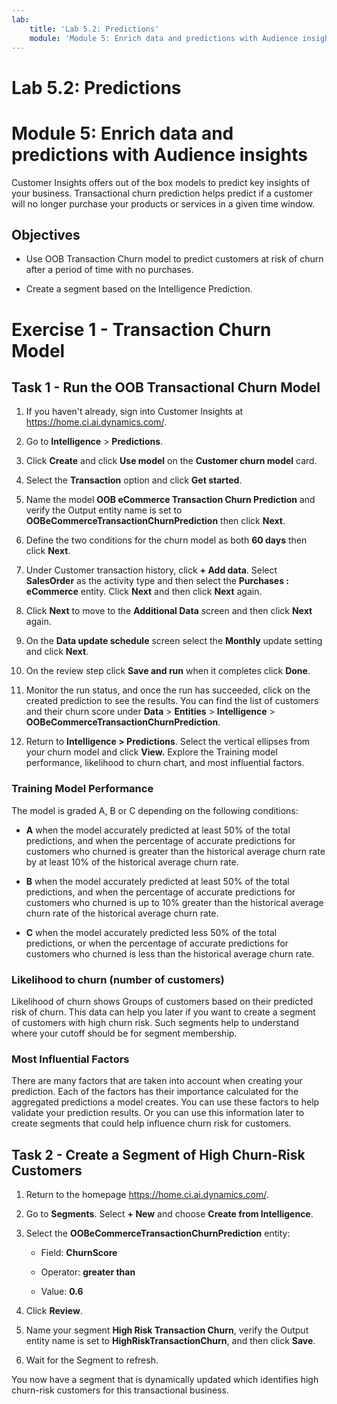 ```yaml
---
lab:
    title: 'Lab 5.2: Predictions'
    module: 'Module 5: Enrich data and predictions with Audience insights'
---
```


# Lab 5.2: Predictions
# Module 5: Enrich data and predictions with Audience insights

Customer Insights offers out of the box models to predict key insights of your business. Transactional churn prediction helps predict if a customer will no longer purchase your products or services in a given time window.

## Objectives

- Use OOB Transaction Churn model to predict customers at risk of churn after a period of time with no purchases.

- Create a segment based on the Intelligence Prediction. 


# Exercise 1 - Transaction Churn Model

## Task 1 - Run the OOB Transactional Churn Model

1. If you haven't already, sign into Customer Insights at https://home.ci.ai.dynamics.com/. 

3. Go to **Intelligence** > **Predictions**. 

2. Click **Create** and click **Use model** on the **Customer churn model** card. 

3. Select the **Transaction** option and click **Get started**. 

4. Name the model **OOB eCommerce Transaction Churn Prediction** and verify the Output entity name is set to **OOBeCommerceTransactionChurnPrediction** then click **Next**. 

5. Define the two conditions for the churn model as both **60 days** then click **Next**. 

6. Under Customer transaction history, click **+ Add data**. Select **SalesOrder** as the activity type and then select the **Purchases : eCommerce** entity. Click **Next** and then click **Next** again. 

9. Click **Next** to move to the **Additional Data** screen and then click **Next** again. 

10. On the **Data update schedule** screen select the **Monthly** update setting and click **Next**. 

11. On the review step click **Save and run** when it completes click **Done**. 

12. Monitor the run status, and once the run has succeeded, click on the created prediction to see the results. You can find the list of customers and their churn score under **Data** > **Entities** > **Intelligence** > **OOBeCommerceTransactionChurnPrediction**. 

13. Return to **Intelligence > Predictions**. Select the vertical ellipses from your churn model and click **View.** Explore the Training model performance, likelihood to churn chart, and most influential factors. 

### Training Model Performance

The model is graded A, B or C depending on the following conditions: 

- **A** when the model accurately predicted at least 50% of the total predictions, and when the percentage of accurate predictions for customers who churned is greater than the historical average churn rate by at least 10% of the historical average churn rate. 

- **B** when the model accurately predicted at least 50% of the total predictions, and when the percentage of accurate predictions for customers who churned is up to 10% greater than the historical average churn rate of the historical average churn rate. 

- **C** when the model accurately predicted less 50% of the total predictions, or when the percentage of accurate predictions for customers who churned is less than the historical average churn rate. 

### Likelihood to churn (number of customers)

Likelihood of churn shows Groups of customers based on their predicted risk of churn. This data can help you later if you want to create a segment of customers with high churn risk. Such segments help to understand where your cutoff should be for segment membership. 

### Most Influential Factors

There are many factors that are taken into account when creating your prediction. Each of the factors has their importance calculated for the aggregated predictions a model creates. You can use these factors to help validate your prediction results. Or you can use this information later to create segments that could help influence churn risk for customers. 

## Task 2 - Create a Segment of High Churn-Risk Customers

1. Return to the homepage https://home.ci.ai.dynamics.com/. 

2. Go to **Segments**. Select **+ New** and choose **Create from Intelligence**. 

3. Select the **OOBeCommerceTransactionChurnPrediction** entity: 

	- Field: **ChurnScore** 

	- Operator: **greater than** 

	- Value: **0.6** 

4. Click **Review**. 

5. Name your segment **High Risk Transaction Churn**, verify the Output entity name is set to **HighRiskTransactionChurn**, and then click **Save**. 

6. Wait for the Segment to refresh. 

You now have a segment that is dynamically updated which identifies high churn-risk customers for this transactional business. 

